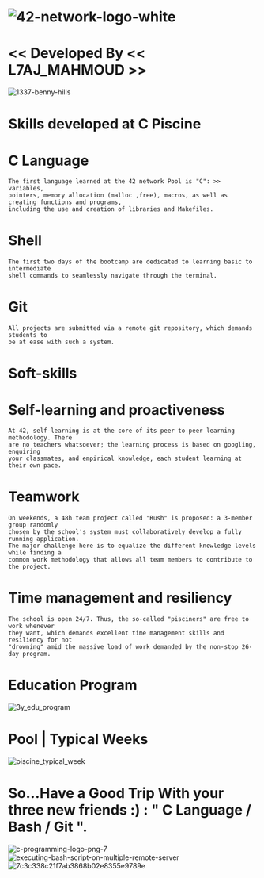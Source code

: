 ![42-network-logo-white](https://github.com/L7AJMAHMOUD/1337-pool-2024/assets/130211556/38b189c6-f733-4f84-9e24-e1fe5f419ede)
===


<< Developed By << L7AJ_MAHMOUD >>
===========================================================


   ![1337-benny-hills](https://github.com/L7AJMAHMOUD/1337-pool-2024/assets/130211556/fbb2f39e-d79a-49b8-a58d-b163dbb73222)


 

Skills developed at C Piscine
=============================
  # C Language
	The first language learned at the 42 network Pool is "C": >> variables,
	pointers, memory allocation (malloc ,free), macros, as well as creating functions and programs,
	including the use and creation of libraries and Makefiles.
 
 # Shell
	The first two days of the bootcamp are dedicated to learning basic to intermediate
	shell commands to seamlessly navigate through the terminal.

 # Git
	All projects are submitted via a remote git repository, which demands students to
	be at ease with such a system.
Soft-skills
===========
# Self-learning and proactiveness
	At 42, self-learning is at the core of its peer to peer learning methodology. There
	are no teachers whatsoever; the learning process is based on googling, enquiring
	your classmates, and empirical knowledge, each student learning at their own pace.

# Teamwork
	On weekends, a 48h team project called "Rush" is proposed: a 3-member group randomly
	chosen by the school's system must collaboratively develop a fully running application.
	The major challenge here is to equalize the different knowledge levels while finding a
	common work methodology that allows all team members to contribute to the project.

# Time management and resiliency
	The school is open 24/7. Thus, the so-called "pisciners" are free to work whenever
	they want, which demands excellent time management skills and resiliency for not
	"drowning" amid the massive load of work demanded by the non-stop 26-day program.
Education Program
==


![3y_edu_program](https://github.com/L7AJMAHMOUD/1337-pool-2024/assets/130211556/e00e290b-da08-4925-bf50-ce605beaba5b)


Pool | Typical Weeks
==

![piscine_typical_week](https://github.com/L7AJMAHMOUD/1337-pool-2024/assets/130211556/1a23347d-7beb-44ed-a572-95d741d6baff)

So...Have a Good Trip With your three new friends :) : " C Language / Bash / Git ".
==

![c-programming-logo-png-7](https://github.com/L7AJMAHMOUD/1337-pool-2024/assets/130211556/db8583c4-d86d-4bbc-94e3-bdef72b2292c)
![executing-bash-script-on-multiple-remote-server](https://github.com/L7AJMAHMOUD/1337-pool-2024/assets/130211556/96a8be7f-1074-4925-9837-ebd1ffc7bc53)
![7c3c338c21f7ab3868b02e8355e9789e](https://github.com/L7AJMAHMOUD/1337-pool-2024/assets/130211556/3d92b8de-e826-4eee-b230-d9b019b95c15)

